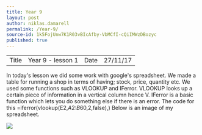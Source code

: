 ```yaml
---
title: Year 9
layout: post
author: niklas.damarell
permalink: /Year-9/
source-id: 1k5FojUnw7K1R03vBIcAfby-VbMCfI-cQiIMWzDBozyc
published: true
---
```

<table>
  <tr>
    <td>Title</td>
    <td>Year 9 - lesson 1</td>
    <td>Date</td>
    <td>27/11/17</td>
  </tr>
</table>


In today's lesson we did some work with google's spreadsheet. We made a table for running a shop in terms of having; stock, price, quantity etc. We used some functions such as VLOOKUP and IFerror. VLOOKUP looks up a certain piece of information in a vertical column hence V. IFerror is a basic function which lets you do something else if there is an error. The code for this =iferror(vlookup(E2,$A$2:$B$60,2,false),) Below is an image of my spreadsheet.
 
 <img src="http://i67.tinypic.com/33578sk.png" border="0" >
